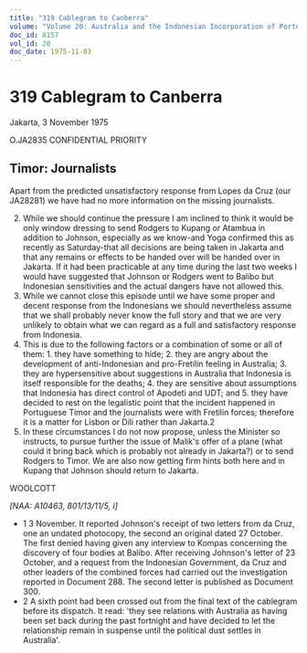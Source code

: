 ```yaml
---
title: "319 Cablegram to Canberra"
volume: "Volume 20: Australia and the Indonesian Incorporation of Portuguese Timor, 1974-1976"
doc_id: 8157
vol_id: 20
doc_date: 1975-11-03
---
```


# 319 Cablegram to Canberra

Jakarta, 3 November 1975

O.JA2835 CONFIDENTIAL PRIORITY

## Timor: Journalists

Apart from the predicted unsatisfactory response from Lopes da Cruz (our JA28281) we have had no more information on the missing journalists.

  2. While we should continue the pressure I am inclined to think it would be only window dressing to send Rodgers to Kupang or Atambua in addition to Johnson, especially as we know-and Yoga confirmed this as recently as Saturday-that all decisions are being taken in Jakarta and that any remains or effects to be handed over will be handed over in Jakarta. If it had been practicable at any time during the last two weeks I would have suggested that Johnson or Rodgers went to Balibo but Indonesian sensitivities and the actual dangers have not allowed this.
  3. While we cannot close this episode until we have some proper and decent response from the Indonesians we should nevertheless assume that we shall probably never know the full story and that we are very unlikely to obtain what we can regard as a full and satisfactory response from Indonesia.
  4. This is due to the following factors or a combination of some or all of them: 
    1. they have something to hide;
    2. they are angry about the development of anti-Indonesian and pro-Fretilin feeling in Australia;
    3. they are hypersensitive about suggestions in Australia that Indonesia is itself responsible for the deaths;
    4. they are sensitive about assumptions that Indonesia has direct control of Apodeti and UDT; and
    5. they have decided to rest on the legalistic point that the incident happened in Portuguese Timor and the journalists were with Fretilin forces; therefore it is a matter for Lisbon or Dili rather than Jakarta.2
  5. In these circumstances I do not now propose, unless the Minister so instructs, to pursue further the issue of Malik's offer of a plane (what could it bring back which is probably not already in Jakarta?) or to send Rodgers to Timor. We are also now getting firm hints both here and in Kupang that Johnson should return to Jakarta.



WOOLCOTT

_[NAA: A10463, 801/13/11/5, i]_

  * 1 3 November. It reported Johnson's receipt of two letters from da Cruz, one an undated photocopy, the second an original dated 27 October. The first denied having given any interview to Kompas concerning the discovery of four bodies at Balibo. After receiving Johnson's letter of 23 October, and a request from the Indonesian Government, da Cruz and other leaders of the combined forces had carried out the investigation reported in Document 288. The second letter is published as Document 300. 
  * 2 A sixth point had been crossed out from the final text of the cablegram before its dispatch. It read: 'they see relations with Australia as having been set back during the past fortnight and have decided to let the relationship remain in suspense until the political dust settles in Australia'.


